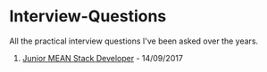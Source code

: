 # Interview-Questions
All the practical interview questions I've been asked over the years.

1. [Junior MEAN Stack Developer](../master/Junior-MEAN-Dev%2Cjs) - 14/09/2017
